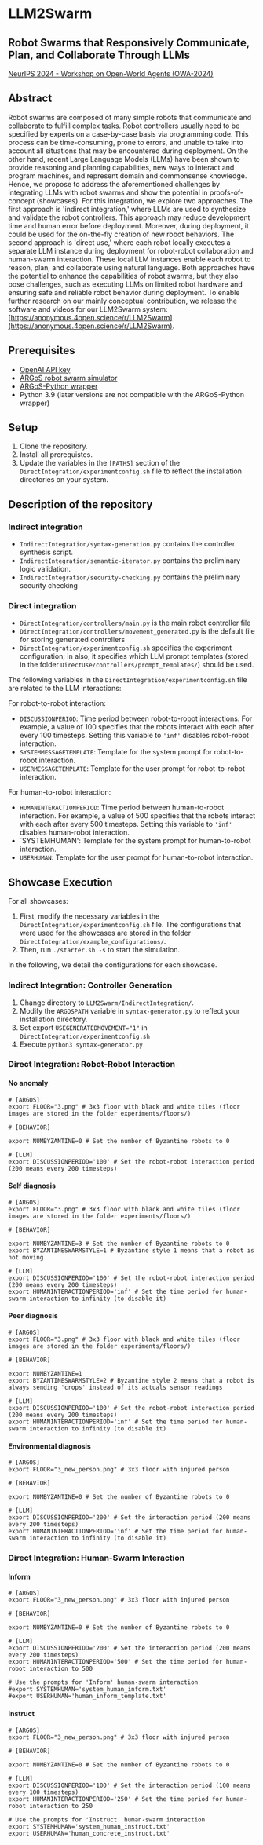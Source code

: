 # LLM2Swarm
## Robot Swarms that Responsively Communicate, Plan, and Collaborate Through LLMs

[NeurIPS 2024 - Workshop on Open-World Agents (OWA-2024)](https://sites.google.com/view/open-world-agents/home)


## Abstract

Robot swarms are composed of many simple robots that communicate and collaborate to fulfill complex tasks. Robot controllers usually need to be specified by experts on a case-by-case basis via programming code. This process can be time-consuming, prone to errors, and unable to take into account all situations that may be encountered during deployment. On the other hand, recent Large Language Models (LLMs) have been shown to provide reasoning and planning capabilities, new ways to interact and program machines, and represent domain and commonsense knowledge. Hence, we propose to address the aforementioned challenges by integrating LLMs with robot swarms and show the potential in proofs-of-concept (showcases). For this integration, we explore two approaches. The first approach is 'indirect integration,' where LLMs are used to synthesize and validate the robot controllers. This approach may reduce development time and human error before deployment. Moreover, during deployment, it could be used for the on-the-fly creation of new robot behaviors. The second approach is 'direct use,' where each robot locally executes a separate LLM instance during deployment for robot-robot collaboration and human-swarm interaction. These local LLM instances enable each robot to reason, plan, and collaborate using natural language. Both approaches have the potential to enhance the capabilities of robot swarms, but they also pose challenges, such as executing LLMs on limited robot hardware and ensuring safe and reliable robot behavior during deployment. To enable further research on our mainly conceptual contribution, we release the software and videos for our LLM2Swarm system: [https://anonymous.4open.science/r/LLM2Swarm](https://anonymous.4open.science/r/LLM2Swarm).


## Prerequisites

- [OpenAI API key](https://platform.openai.com/docs/overview)
- [ARGoS robot swarm simulator](https://github.com/ilpincy/argos3)
- [ARGoS-Python wrapper](https://zenodo.org/records/13765570)
- Python 3.9 (later versions are not compatible with the ARGoS-Python wrapper)

## Setup

1. Clone the repository.
2. Install all prerequistes.
3. Update the variables in the `[PATHS]` section of the `DirectIntegration/experimentconfig.sh` file to reflect the installation directories on your system.


## Description of the repository


### Indirect integration

- `IndirectIntegration/syntax-generation.py` contains the controller synthesis script.
- `IndirectIntegration/semantic-iterator.py` contains the preliminary logic validation.
- `IndirectIntegration/security-checking.py` contains the preliminary security checking


### Direct integration
- `DirectIntegration/controllers/main.py` is the main robot controller file
- `DirectIntegration/controllers/movement_generated.py` is the default file for storing generated controllers
- `DirectIntegration/experimentconfig.sh` specifies the experiment configuration; in also, it specifies which LLM prompt templates (stored in the folder `DirectUse/controllers/prompt_templates/`) should be used.

The following variables in the `DirectIntegration/experimentconfig.sh` file are related to the LLM interactions:

For robot-to-robot interaction:
- `DISCUSSIONPERIOD`: Time period between robot-to-robot interactions. For example, a value of 100 specifies that the robots interact with each after every 100 timesteps. Setting this variable to `'inf'` disables robot-robot interaction.
- `SYSTEMMESSAGETEMPLATE`: Template for the system prompt for robot-to-robot interaction.
- `USERMESSAGETEMPLATE`: Template for the user prompt for robot-to-robot interaction.


For human-to-robot interaction:
- `HUMANINTERACTIONPERIOD`: Time period between human-to-robot interaction. For example, a value of 500 specifies that the robots interact with each after every 500 timesteps. Setting this variable to `'inf'` disables human-robot interaction. 
- `SYSTEMHUMAN': Template for the system prompt for human-to-robot interaction.
- `USERHUMAN`: Template for the user prompt for human-to-robot interaction.


## Showcase Execution
 
For all showcases:
1. First, modify the necessary variables in the `DirectIntegration/experimentconfig.sh` file. The configurations that were used for the showcases are stored in the folder `DirectIntegration/example_configurations/`.
2. Then, run `./starter.sh -s` to start the simulation.

In the following, we detail the configurations for each showcase.

### Indirect Integration: Controller Generation

1. Change directory to `LLM2Swarm/IndirectIntegration/`.
2. Modify the `ARGOSPATH` variable in `syntax-generator.py` to reflect your installation directory.
3. Set export `USEGENERATEDMOVEMENT="1"` in `DirectIntegration/experimentconfig.sh` 
4. Execute `python3 syntax-generator.py`


### Direct Integration: Robot-Robot Interaction

#### No anomaly

```
# [ARGOS]
export FLOOR="3.png" # 3x3 floor with black and white tiles (floor images are stored in the folder experiments/floors/)

# [BEHAVIOR]

export NUMBYZANTINE=0 # Set the number of Byzantine robots to 0

# [LLM]
export DISCUSSIONPERIOD='100' # Set the robot-robot interaction period (200 means every 200 timesteps)
```

#### Self diagnosis

```
# [ARGOS]
export FLOOR="3.png" # 3x3 floor with black and white tiles (floor images are stored in the folder experiments/floors/)

# [BEHAVIOR]

export NUMBYZANTINE=3 # Set the number of Byzantine robots to 0
export BYZANTINESWARMSTYLE=1 # Byzantine style 1 means that a robot is not moving

# [LLM]
export DISCUSSIONPERIOD='100' # Set the robot-robot interaction period (200 means every 200 timesteps)
export HUMANINTERACTIONPERIOD='inf' # Set the time period for human-swarm interaction to infinity (to disable it)

```

#### Peer diagnosis

```
# [ARGOS]
export FLOOR="3.png" # 3x3 floor with black and white tiles (floor images are stored in the folder experiments/floors/)

# [BEHAVIOR]

export NUMBYZANTINE=1
export BYZANTINESWARMSTYLE=2 # Byzantine style 2 means that a robot is always sending 'crops' instead of its actuals sensor readings

# [LLM]
export DISCUSSIONPERIOD='100' # Set the robot-robot interaction period (200 means every 200 timesteps)
export HUMANINTERACTIONPERIOD='inf' # Set the time period for human-swarm interaction to infinity (to disable it)
```

#### Environmental diagnosis

```
# [ARGOS]
export FLOOR="3_new_person.png" # 3x3 floor with injured person

# [BEHAVIOR]

export NUMBYZANTINE=0 # Set the number of Byzantine robots to 0

# [LLM]
export DISCUSSIONPERIOD='200' # Set the interaction period (200 means every 200 timesteps)
export HUMANINTERACTIONPERIOD='inf' # Set the time period for human-swarm interaction to infinity (to disable it)
```

### Direct Integration: Human-Swarm Interaction

#### Inform

```
# [ARGOS]
export FLOOR="3_new_person.png" # 3x3 floor with injured person

# [BEHAVIOR]

export NUMBYZANTINE=0 # Set the number of Byzantine robots to 0

# [LLM]
export DISCUSSIONPERIOD='200' # Set the interaction period (200 means every 200 timesteps)
export HUMANINTERACTIONPERIOD='500' # Set the time period for human-robot interaction to 500

# Use the prompts for 'Inform' human-swarm interaction
#export SYSTEMHUMAN='system_human_inform.txt'
#export USERHUMAN='human_inform_template.txt'
```

#### Instruct

```
# [ARGOS]
export FLOOR="3_new_person.png" # 3x3 floor with injured person

# [BEHAVIOR]

export NUMBYZANTINE=0 # Set the number of Byzantine robots to 0

# [LLM]
export DISCUSSIONPERIOD='100' # Set the interaction period (100 means every 100 timesteps)
export HUMANINTERACTIONPERIOD='250' # Set the time period for human-robot interaction to 250

# Use the prompts for 'Instruct' human-swarm interaction
export SYSTEMHUMAN='system_human_instruct.txt'
export USERHUMAN='human_concrete_instruct.txt'
```